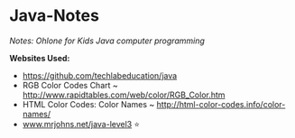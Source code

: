 Java-Notes
==========

*Notes: Ohlone for Kids Java computer programming*

**Websites Used:**
- https://github.com/techlabeducation/java
- RGB Color Codes Chart ~ http://www.rapidtables.com/web/color/RGB_Color.htm
- HTML Color Codes: Color Names ~ http://html-color-codes.info/color-names/
- www.mrjohns.net/java-level3
:star:
